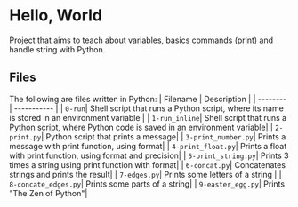 # Hello, World
Project that aims to teach about variables, basics commands (print) and handle string with Python.

## Files
The following are files written in Python:
| Filename | Description |
| -------- | ----------- |
| `0-run`| Shell script that runs a Python script, where its name is stored in an environment variable |
| `1-run_inline`| Shell script that runs a Python script, where Python code is saved in an environment variable|
| `2-print.py`| Python script that prints a message|
| `3-print_number.py`| Prints a message with print function, using format|
| `4-print_float.py`| Prints a float with print function, using format and precision|
| `5-print_string.py`| Prints 3 times a string using print function with format|
| `6-concat.py`| Concatenates strings and prints the result|
| `7-edges.py`| Prints some letters of a string |
| `8-concate_edges.py`| Prints some parts of a string|
| `9-easter_egg.py`| Prints "The Zen of Python"|
